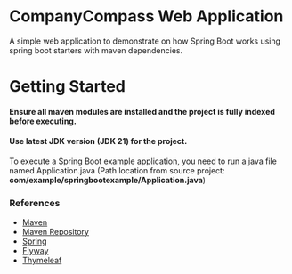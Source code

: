 # CompanyCompass Web Application 
A simple web application to demonstrate on how Spring Boot works using spring boot starters with maven dependencies.

# Getting Started
#### Ensure all maven modules are installed and the project is fully indexed before executing.
#### Use latest JDK version (JDK 21) for the project.

To execute a Spring Boot example application, you need to run a java file named Application.java
(Path location from source project: **com/example/springbootexample/Application.java**)

### References
* [Maven](https://maven.apache.org/)
* [Maven Repository](https://mvnrepository.com/)
* [Spring](https://spring.io/)
* [Flyway](https://flywaydb.org/)
* [Thymeleaf](https://www.thymeleaf.org/)